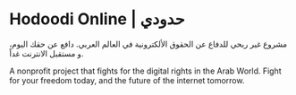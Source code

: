# Hodoodi Online | حدودي

مشروع غير ربحي للدفاع عن الحقوق الألكترونية في العالم العربي. دافع عن حقك اليوم، و مستقبل الانترنت غداً.

A nonprofit project that fights for the digital rights in the Arab World. Fight for your freedom today, and the future of the internet tomorrow.
